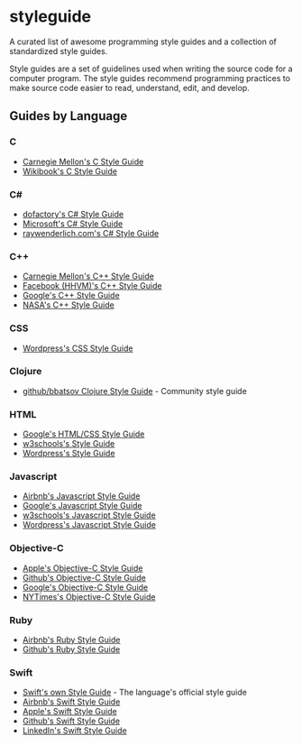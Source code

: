 # styleguide
A curated list of awesome programming style guides and a collection of standardized style guides.

Style guides are a set of guidelines used when writing the source code for a computer program.  The style guides recommend programming practices to make source code easier to read, understand, edit, and develop.

## Guides by Language

### C
- [Carnegie Mellon's C Style Guide](https://users.ece.cmu.edu/~eno/coding/CCodingStandard.html)
- [Wikibook's C Style Guide](https://en.wikibooks.org/wiki/C_Programming/Structure_and_style)

### C#
- [dofactory's C# Style Guide](https://www.dofactory.com/reference/csharp-coding-standards)
- [Microsoft's C# Style Guide](https://docs.microsoft.com/en-us/dotnet/csharp/programming-guide/inside-a-program/coding-conventions)
- [raywenderlich.com's C# Style Guide](https://github.com/raywenderlich/c-sharp-style-guide)

### C++
- [Carnegie Mellon's C++ Style Guide](https://users.ece.cmu.edu/~eno/coding/CppCodingStandard.html)
- [Facebook (HHVM)'s C++ Style Guide](https://github.com/facebook/hhvm/blob/master/hphp/doc/coding-conventions.md)
- [Google's C++ Style Guide](https://google.github.io/styleguide/cppguide.html)
- [NASA's C++ Style Guide](https://ntrs.nasa.gov/archive/nasa/casi.ntrs.nasa.gov/20080039927.pdf)

### CSS
- [Wordpress's CSS Style Guide](http://make.wordpress.org/core/handbook/coding-standards/css/)

### Clojure
- [github/bbatsov Clojure Style Guide](https://github.com/bbatsov/clojure-style-guide) - Community style guide

### HTML
- [Google's HTML/CSS Style Guide](https://google.github.io/styleguide/htmlcssguide.html)
- [w3schools's Style Guide](https://www.w3schools.com/html/html5_syntax.asp)
- [Wordpress's Style Guide](https://make.wordpress.org/core/handbook/best-practices/coding-standards/html/)

### Javascript
- [Airbnb's Javascript Style Guide](https://github.com/airbnb/javascript)
- [Google's Javascript Style Guide](https://google.github.io/styleguide/jsguide.html)
- [w3schools's Javascript Style Guide](https://www.w3schools.com/js/js_conventions.asp)
- [Wordpress's Javascript Style Guide](https://make.wordpress.org/core/handbook/best-practices/coding-standards/javascript/)

### Objective-C
- [Apple's Objective-C Style Guide](https://developer.apple.com/library/archive/documentation/Cocoa/Conceptual/ProgrammingWithObjectiveC/Conventions/Conventions.html)
- [Github's Objective-C Style Guide](https://github.com/github/objective-c-style-guide)
- [Google's Objective-C Style Guide](http://google.github.io/styleguide/objcguide.html)
- [NYTimes's Objective-C Style Guide](https://github.com/nytimes/objective-c-style-guide)

### Ruby
- [Airbnb's Ruby Style Guide](https://github.com/airbnb/ruby)
- [Github's Ruby Style Guide](https://github.com/github/rubocop-github)

### Swift
- [Swift's own Style Guide](https://swift.org/documentation/api-design-guidelines/) - The language's official style guide
- [Airbnb's Swift Style Guide](https://github.com/airbnb/swift)
- [Apple's Swift Style Guide](https://swift.org/documentation/api-design-guidelines/)
- [Github's Swift Style Guide](https://github.com/github/swift-style-guide)
- [LinkedIn's Swift Style Guide](https://github.com/linkedin/swift-style-guide)
